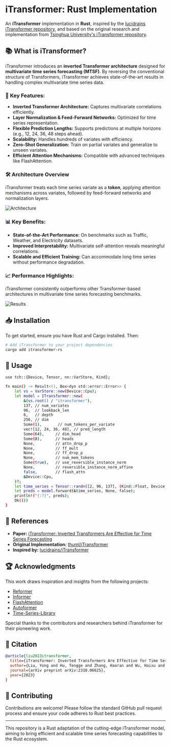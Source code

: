 # iTransformer: Rust Implementation

An **iTransformer** implementation in **Rust**, inspired by the [lucidrains iTransformer repository](https://github.com/lucidrains/iTransformer), and based on the original research and implementation from [Tsinghua University's iTransformer repository](https://github.com/thuml/iTransformer).

## 📚 **What is iTransformer?**

iTransformer introduces an **inverted Transformer architecture** designed for **multivariate time series forecasting (MTSF)**. By reversing the conventional structure of Transformers, iTransformer achieves state-of-the-art results in handling complex multivariate time series data.

### 🚀 **Key Features:**
- **Inverted Transformer Architecture:** Captures multivariate correlations efficiently.
- **Layer Normalization & Feed-Forward Networks:** Optimized for time series representation.
- **Flexible Prediction Lengths:** Supports predictions at multiple horizons (e.g., 12, 24, 36, 48 steps ahead).
- **Scalability:** Handles hundreds of variates with efficiency.
- **Zero-Shot Generalization:** Train on partial variates and generalize to unseen variates.
- **Efficient Attention Mechanisms:** Compatible with advanced techniques like FlashAttention.

### 🛠️ **Architecture Overview**

iTransformer treats each time series variate as a **token**, applying attention mechanisms across variates, followed by feed-forward networks and normalization layers.

![Architecture](https://raw.githubusercontent.com/thuml/iTransformer/main/figures/architecture.png)

### 📊 **Key Benefits:**
- **State-of-the-Art Performance:** On benchmarks such as Traffic, Weather, and Electricity datasets.
- **Improved Interpretability:** Multivariate self-attention reveals meaningful correlations.
- **Scalable and Efficient Training:** Can accommodate long time series without performance degradation.

### 📈 **Performance Highlights:**

iTransformer consistently outperforms other Transformer-based architectures in multivariate time series forecasting benchmarks.

![Results](https://raw.githubusercontent.com/thuml/iTransformer/main/figures/main_results_alipay.png)

## 📥 **Installation**

To get started, ensure you have Rust and Cargo installed. Then:

```bash
# Add iTransformer to your project dependencies
cargo add itransformer-rs
```

## 📝 **Usage**

```bash
use tch::{Device, Tensor, nn::VarStore, Kind};

fn main() -> Result<(), Box<dyn std::error::Error>> {
    let vs = VarStore::new(Device::Cpu);
    let model = ITransformer::new(
        &(vs.root() / "itransformer"),
        137, // num_variates
        96,  // lookback_len
        6,   // depth
        256, // dim
        Some(1),       // num_tokens_per_variate
        vec![12, 24, 36, 48], // pred_length
        Some(64),     // dim_head
        Some(8),      // heads
        None,         // attn_drop_p
        None,         // ff_mult
        None,         // ff_drop_p
        None,         // num_mem_tokens
        Some(true),   // use_reversible_instance_norm
        None,         // reversible_instance_norm_affine
        false,        // flash_attn
        &Device::Cpu,
    )?;
    let time_series = Tensor::randn([2, 96, 137], (Kind::Float, Device::Cpu));
    let preds = model.forward(&time_series, None, false);
    println!("{:?}", preds);
    Ok(())
}
```


## 📖 **References**

- **Paper:** [iTransformer: Inverted Transformers Are Effective for Time Series Forecasting](https://arxiv.org/abs/2310.06625)
- **Original Implementation:** [thuml/iTransformer](https://github.com/thuml/iTransformer)
- **Inspired by:** [lucidrains/iTransformer](https://github.com/lucidrains/iTransformer)

## 🏆 **Acknowledgments**

This work draws inspiration and insights from the following projects:
- [Reformer](https://github.com/lucidrains/reformer-pytorch)
- [Informer](https://github.com/zhouhaoyi/Informer2020)
- [FlashAttention](https://github.com/shreyansh26/FlashAttention-PyTorch)
- [Autoformer](https://github.com/thuml/Autoformer)
- [Time-Series-Library](https://github.com/thuml/Time-Series-Library)

Special thanks to the contributors and researchers behind iTransformer for their pioneering work.

## 📑 **Citation**

```bibtex
@article{liu2023itransformer,
  title={iTransformer: Inverted Transformers Are Effective for Time Series Forecasting},
  author={Liu, Yong and Hu, Tengge and Zhang, Haoran and Wu, Haixu and Wang, Shiyu and Ma, Lintao and Long, Mingsheng},
  journal={arXiv preprint arXiv:2310.06625},
  year={2023}
}
```

## 🌟 **Contributing**

Contributions are welcome! Please follow the standard GitHub pull request process and ensure your code adheres to Rust best practices.

---

This repository is a Rust adaptation of the cutting-edge iTransformer model, aiming to bring efficient and scalable time series forecasting capabilities to the Rust ecosystem.
